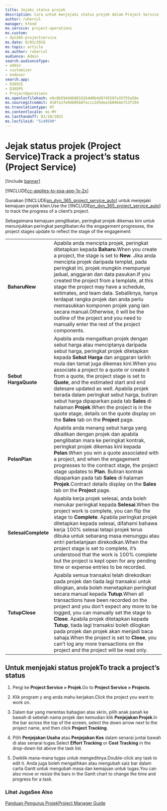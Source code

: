 ```yaml
---
title: Jejaki status projek
description: Cara untuk menjejaki status projek dalam Project Service
author: ruhercul
manager: kfend
ms.service: project-operations
ms.custom:
- dyn365-projectservice
ms.date: 8/03/2018
ms.topic: article
ms.author: ruhercul
audience: Admin
search.audienceType:
- admin
- customizer
- enduser
search.app:
- D365CE
- D365PS
- ProjectOperations
ms.openlocfilehash: e9c8b594d468016264d0b4d9745597a35f55e50e
ms.sourcegitcommit: 418fa1fe9d605b8faccc2d5dee1b04b4e753f194
ms.translationtype: HT
ms.contentlocale: ms-MY
ms.lasthandoff: 02/10/2021
ms.locfileid: "5149599"
---
```

# <a name="track-a-projects-status-project-service"></a><span data-ttu-id="300fc-103">Jejak status projek (Project Service)</span><span class="sxs-lookup"><span data-stu-id="300fc-103">Track a project’s status (Project Service)</span></span>

[!include [banner](../includes/psa-now-project-operations.md)]

[!INCLUDE[cc-applies-to-psa-app-1x-2x](../includes/cc-applies-to-psa-app-1x-2x.md)]

<span data-ttu-id="300fc-104">Gunakan [!INCLUDE[pn_dyn_365_project_service_auto](../includes/pn-dyn-365-project-service-auto.md)] untuk menjejaki kemajuan projek klien.</span><span class="sxs-lookup"><span data-stu-id="300fc-104">Use the [!INCLUDE[pn_dyn_365_project_service_auto](../includes/pn-dyn-365-project-service-auto.md)] to track the progress of a client’s project.</span></span>  

<span data-ttu-id="300fc-105">Sebagaimana kemajuan penglibatan, peringkat projek dikemas kini untuk menunjukkan peringkat penglibatan:</span><span class="sxs-lookup"><span data-stu-id="300fc-105">As the engagement progresses, the project stages update to reflect the stage of the engagement:</span></span>  


|              |                                                                                                                                                                                                                                                                                                  |
|--------------|--------------------------------------------------------------------------------------------------------------------------------------------------------------------------------------------------------------------------------------------------------------------------------------------------|
|   <span data-ttu-id="300fc-106">**Baharu**</span><span class="sxs-lookup"><span data-stu-id="300fc-106">**New**</span></span>    | <span data-ttu-id="300fc-107">Apabila anda mencipta projek, peringkat ditetapkan kepada **Baharu**.</span><span class="sxs-lookup"><span data-stu-id="300fc-107">When you create a project, the stage is set to **New**.</span></span> <span data-ttu-id="300fc-108">Jika anda mencipta projek daripada templat, pada peringkat ini, projek mungkin mempunyai jadual, anggaran dan data pasukan.</span><span class="sxs-lookup"><span data-stu-id="300fc-108">If you created the project from a template, at this stage the project may have a schedule, estimates, and team data.</span></span> <span data-ttu-id="300fc-109">Sebaliknya, hanya terdapat rangka projek dan anda perlu memasukkan komponen projek yang lain secara manual.</span><span class="sxs-lookup"><span data-stu-id="300fc-109">Otherwise, it will be the outline of the project and you need to manually enter the rest of the project components.</span></span> |
|  <span data-ttu-id="300fc-110">**Sebut Harga**</span><span class="sxs-lookup"><span data-stu-id="300fc-110">**Quote**</span></span>   |      <span data-ttu-id="300fc-111">Apabila anda mengaitkan projek dengan sebut harga atau menciptanya daripada sebut harga, peringkat projek ditetapkan kepada **Sebut Harga** dan anggaran tarikh mula dan tamat juga dikemas kini.</span><span class="sxs-lookup"><span data-stu-id="300fc-111">When you associate a project to a quote or create it from a quote, the project stage is set to **Quote**, and the estimated start and end datesare updated as well.</span></span> <span data-ttu-id="300fc-112">Apabila projek berada dalam peringkat sebut harga, butiran sebut harga dipaparkan pada tab **Sales** di halaman **Projek**.</span><span class="sxs-lookup"><span data-stu-id="300fc-112">When the project is in the quote stage, details on the quote display on the **Sales** tab on the **Project** page.</span></span>      |
|   <span data-ttu-id="300fc-113">**Pelan**</span><span class="sxs-lookup"><span data-stu-id="300fc-113">**Plan**</span></span>   |                                     <span data-ttu-id="300fc-114">Apabila anda menang sebut harga yang dikaitkan dengan projek dan apabila penglibatan mara ke peringkat kontrak, peringkat projek dikemas kini kepada **Pelan**.</span><span class="sxs-lookup"><span data-stu-id="300fc-114">When you win a quote associated with a project, and when the engagement progresses to the contract stage, the project stage updates to **Plan**.</span></span> <span data-ttu-id="300fc-115">Butiran kontrak dipaparkan pada tab **Sales** di halaman **Projek**.</span><span class="sxs-lookup"><span data-stu-id="300fc-115">Contract details display on the **Sales** tab on the **Project** page.</span></span>                                      |
| <span data-ttu-id="300fc-116">**Selesai**</span><span class="sxs-lookup"><span data-stu-id="300fc-116">**Complete**</span></span> |                    <span data-ttu-id="300fc-117">Apabila kerja projek selesai, anda boleh menukar peringkat kepada **Selesai**.</span><span class="sxs-lookup"><span data-stu-id="300fc-117">When the project work is complete, you can flip the stage to **Complete**.</span></span> <span data-ttu-id="300fc-118">Apabila peringkat projek ditetapkan kepada selesai, difahami bahawa kerja 100% selesai tetapi projek terus dibuka untuk sebarang masa menunggu atau entri perbelanjaan direkodkan.</span><span class="sxs-lookup"><span data-stu-id="300fc-118">When the project stage is set to complete, it’s understood that the work is 100% complete but the project is kept open for any pending time or expense entries to be recorded.</span></span>                     |
|  <span data-ttu-id="300fc-119">**Tutup**</span><span class="sxs-lookup"><span data-stu-id="300fc-119">**Close**</span></span>   |           <span data-ttu-id="300fc-120">Apabila semua transaksi telah direkodkan pada projek dan tiada lagi transaksi untuk dilogkan, anda boleh menetapkan peringkat secara manual kepada **Tutup**.</span><span class="sxs-lookup"><span data-stu-id="300fc-120">When all transactions have been recorded on the project and you don't expect any more to be logged, you can manually set the stage to **Close**.</span></span> <span data-ttu-id="300fc-121">Apabila projek ditetapkan kepada **Tutup**, tiada lagi transaksi boleh dilogkan pada projek dan projek akan menjadi baca sahaja.</span><span class="sxs-lookup"><span data-stu-id="300fc-121">When the project is set to **Close**, you can’t log any more transactions on the project and the project will be read only.</span></span>           |

## <a name="to-track-a-projects-status"></a><span data-ttu-id="300fc-122">Untuk menjejaki status projek</span><span class="sxs-lookup"><span data-stu-id="300fc-122">To track a project’s status</span></span>  

1.  <span data-ttu-id="300fc-123">Pergi ke **Project Service > Projek**.</span><span class="sxs-lookup"><span data-stu-id="300fc-123">Go to **Project Service > Projects**.</span></span>  

2.  <span data-ttu-id="300fc-124">Klik program y ang anda mahu kerjakan.</span><span class="sxs-lookup"><span data-stu-id="300fc-124">Click the project you want to work on.</span></span>  

3.  <span data-ttu-id="300fc-125">Dalam bar yang merentas bahagian atas skrin, pilih anak panah ke bawah di sebelah nama projek dan kemudian klik **Penjejakan Projek**.</span><span class="sxs-lookup"><span data-stu-id="300fc-125">In the bar across the top of the screen, select the down arrow next to the project name, and then click **Project Tracking**.</span></span>  

4.  <span data-ttu-id="300fc-126">Pilih **Penjejakan Usaha** atau **Penjejakan Kos** dalam senarai juntai bawah di atas senarai tugas.</span><span class="sxs-lookup"><span data-stu-id="300fc-126">Select **Effort Tracking** or **Cost Tracking** in the drop-down list above the task list.</span></span>  

5.  <span data-ttu-id="300fc-127">Dwiklik mana-mana tugas untuk mengeditnya.</span><span class="sxs-lookup"><span data-stu-id="300fc-127">Double-click any task to edit it.</span></span> <span data-ttu-id="300fc-128">Anda juga boleh mengalihkan atau mengubah saiz bar dalam carta Gantt untuk mengubah masa dan kemajuan untuk tugas.</span><span class="sxs-lookup"><span data-stu-id="300fc-128">You can also move or resize the bars in the Gantt chart to change the time and progress for a task.</span></span>  

### <a name="see-also"></a><span data-ttu-id="300fc-129">Lihat Juga</span><span class="sxs-lookup"><span data-stu-id="300fc-129">See Also</span></span>  
 [<span data-ttu-id="300fc-130">Panduan Pengurus Projek</span><span class="sxs-lookup"><span data-stu-id="300fc-130">Project Manager Guide</span></span>](../psa/project-manager-guide.md)
